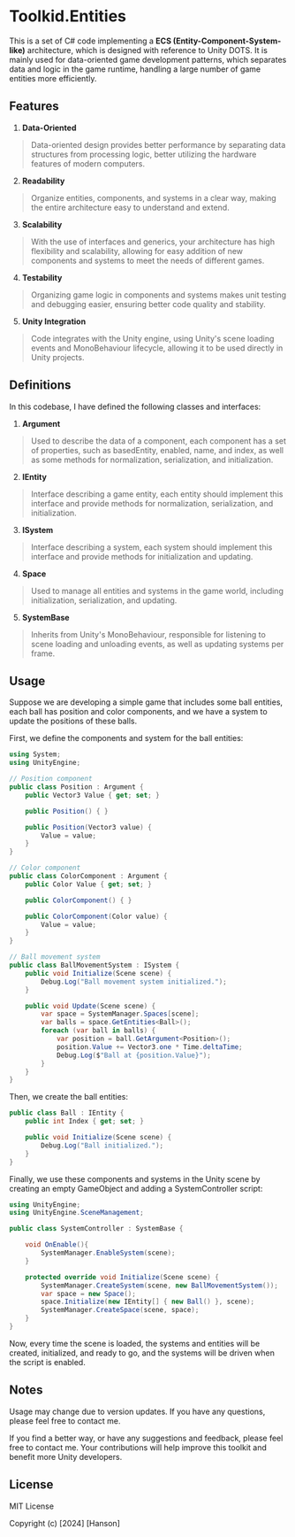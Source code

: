 # Toolkid.Entities

This is a set of C# code implementing a **ECS (Entity-Component-System-like)** architecture, which is designed with reference to Unity DOTS. It is mainly used for data-oriented game development patterns, which separates data and logic in the game runtime, handling a large number of game entities more efficiently.

## Features
1. **Data-Oriented**
> Data-oriented design provides better performance by separating data structures from processing logic, better utilizing the hardware features of modern computers.
2. **Readability**
> Organize entities, components, and systems in a clear way, making the entire architecture easy to understand and extend.
3. **Scalability**
> With the use of interfaces and generics, your architecture has high flexibility and scalability, allowing for easy addition of new components and systems to meet the needs of different games.
4. **Testability**
> Organizing game logic in components and systems makes unit testing and debugging easier, ensuring better code quality and stability.
5. **Unity Integration**
> Code integrates with the Unity engine, using Unity's scene loading events and MonoBehaviour lifecycle, allowing it to be used directly in Unity projects.

## Definitions

In this codebase, I have defined the following classes and interfaces:

1. **Argument**
> Used to describe the data of a component, each component has a set of properties, such as basedEntity, enabled, name, and index, as well as some methods for normalization, serialization, and initialization.
2. **IEntity**
> Interface describing a game entity, each entity should implement this interface and provide methods for normalization, serialization, and initialization.
3. **ISystem**
> Interface describing a system, each system should implement this interface and provide methods for initialization and updating.
4. **Space**
> Used to manage all entities and systems in the game world, including initialization, serialization, and updating.
5. **SystemBase**
> Inherits from Unity's MonoBehaviour, responsible for listening to scene loading and unloading events, as well as updating systems per frame.

## Usage

Suppose we are developing a simple game that includes some ball entities, each ball has position and color components, and we have a system to update the positions of these balls.

First, we define the components and system for the ball entities:

```C#
using System;
using UnityEngine;

// Position component
public class Position : Argument {
    public Vector3 Value { get; set; }

    public Position() { }

    public Position(Vector3 value) {
        Value = value;
    }
}

// Color component
public class ColorComponent : Argument {
    public Color Value { get; set; }

    public ColorComponent() { }

    public ColorComponent(Color value) {
        Value = value;
    }
}

// Ball movement system
public class BallMovementSystem : ISystem {
    public void Initialize(Scene scene) {
        Debug.Log("Ball movement system initialized.");
    }

    public void Update(Scene scene) {
        var space = SystemManager.Spaces[scene];
        var balls = space.GetEntities<Ball>();
        foreach (var ball in balls) {
            var position = ball.GetArgument<Position>();
            position.Value += Vector3.one * Time.deltaTime;
            Debug.Log($"Ball at {position.Value}");
        }
    }
}
```

Then, we create the ball entities:

```C#
public class Ball : IEntity {
    public int Index { get; set; }

    public void Initialize(Scene scene) {
        Debug.Log("Ball initialized.");
    }
}
```

Finally, we use these components and systems in the Unity scene by creating an empty GameObject and adding a SystemController script:

```C#
using UnityEngine;
using UnityEngine.SceneManagement;

public class SystemController : SystemBase {    

    void OnEnable(){
        SystemManager.EnableSystem(scene);
    }

    protected override void Initialize(Scene scene) {        
        SystemManager.CreateSystem(scene, new BallMovementSystem());
        var space = new Space();
        space.Initialize(new IEntity[] { new Ball() }, scene);
        SystemManager.CreateSpace(scene, space);
    }
}
```

Now, every time the scene is loaded, the systems and entities will be created, initialized, and ready to go, and the systems will be driven when the script is enabled.

## Notes
Usage may change due to version updates. If you have any questions, please feel free to contact me.

If you find a better way, or have any suggestions and feedback, please feel free to contact me. Your contributions will help improve this toolkit and benefit more Unity developers.

## License

MIT License

Copyright (c) [2024] [Hanson]
